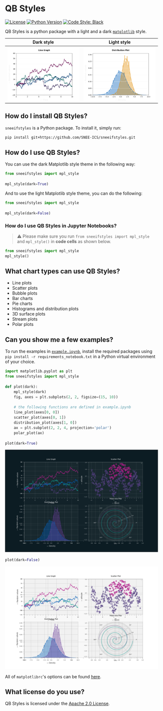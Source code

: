 # QB Styles

[![License](https://img.shields.io/badge/license-Apache%202.0-blue.svg)](https://opensource.org/licenses/Apache-2.0)
[![Python Version](https://img.shields.io/pypi/pyversions/sneeifstyles.svg)](https://pypi.org/project/sneeifstyles/)
[![Code Style: Black](https://img.shields.io/badge/code%20style-black-black.svg)](https://github.com/ambv/black)

QB Styles is a python package with a light and a dark [`matplotlib`](https://github.com/matplotlib/matplotlib) style.

Dark style | Light style
|-----------|----------- |
| ![Line plot](https://github.com/SNEE-ICS/sneeifstyles/blob/master/examples/line_plot.png "Line plot") | ![Distribution plot](https://github.com/SNEE-ICS/sneeifstyles/blob/master/examples/distribution_plot.png "Distribution plot") |

## How do I install QB Styles?

`sneeifstyles` is a Python package. To install it, simply run:


```bash
pip install git+https://github.com/SNEE-ICS/sneeifstyles.git
```

## How do I use QB Styles?

You can use the dark Matplotlib style theme in the following way:

```python
from sneeifstyles import mpl_style

mpl_style(dark=True)
```

And to use the light Matplotlib style theme, you can do the following: 

```python
from sneeifstyles import mpl_style

mpl_style(dark=False)
```

### How do I use QB Styles in Jupyter Notebooks?

> ⚠️ Please make sure you run `from sneeifstyles import mpl_style` and `mpl_style()` in **code cells** as shown below. 

```python
from sneeifstyles import mpl_style
mpl_style()
```

## What chart types can use QB Styles?

- Line plots
- Scatter plots
- Bubble plots
- Bar charts
- Pie charts
- Histograms and distribution plots
- 3D surface plots
- Stream plots
- Polar plots

## Can you show me a few examples?

To run the examples in [`example.ipynb`](https://github.com/quantumblacklabs/sneeifstyles/blob/master/example.ipynb), install the required packages using ``pip install -r requirements_notebook.txt`` in a Python virtual environment of your choice.

```python
import matplotlib.pyplot as plt
from sneeifstyles import mpl_style

def plot(dark):
    mpl_style(dark)
    fig, axes = plt.subplots(2, 2, figsize=(15, 10))
    
    # the following functions are defined in example.ipynb 
    line_plot(axes[0, 0])
    scatter_plot(axes[0, 1])
    distribution_plot(axes[1, 0])
    ax = plt.subplot(2, 2, 4, projection='polar')
    polar_plot(ax)

plot(dark=True)
```

![png](https://github.com/SNEE-ICS/sneeifstyles/blob/master/examples/plot_dark.png)

```python
plot(dark=False)
```

![png](https://github.com/SNEE-ICS/sneeifstyles/blob/master/examples/plot_light.png)


All of `matplotlibrc`'s options can be found [here](https://matplotlib.org/tutorials/introductory/customizing.html#a-sample-matplotlibrc-file).

## What license do you use?

QB Styles is licensed under the [Apache 2.0 License](https://www.apache.org/licenses/LICENSE-2.0).
